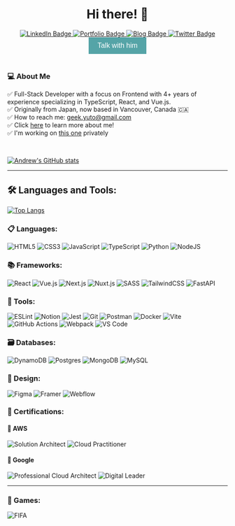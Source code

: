 <div id="header" align="center">
    <h1>Hi there! 👋 </h1>
</div>
<div id="badges" align="center">
    <a href="https://www.linkedin.com/in/yuto-ichihara-426800217/">
        <img src="https://img.shields.io/badge/LinkedIn-blue?style=for-the-badge&logo=linkedin&logoColor=white" alt="LinkedIn Badge"/>
    </a>
    <a href="https://andrew-ichihara.vercel.app/">
        <img src="https://img.shields.io/badge/Portfolio-55A4A7?style=for-the-badge" alt="Portfolio Badge"/>
    </a>
    <a href="https://andreww-blog.vercel.app/">
        <img src="https://img.shields.io/badge/Blog-4B3263?style=for-the-badge" alt="Blog Badge"/>
    </a>
    <a href="https://twitter.com/Robin_Ich_y">
        <img src="https://img.shields.io/badge/Twitter-2962FF?style=for-the-badge&logo=twitter&logoColor=white" alt="Twitter Badge"/>
    </a>
</div>


<div align="center">
    <a href="https://andrew-ichihara.vercel.app/" style="text-decoration: none;">
        <button style="background-color: #55A4A7; color: white; border: none; padding: 10px 20px; font-size: 16px; cursor: pointer;">Talk with him</button>
    </a>
</div><br>

### 💻 About Me

✅ Full-Stack Developer with a focus on Frontend with 4+ years of experience specializing in TypeScript, React, and Vue.js.
<br>
✅ Originally from Japan, now based in Vancouver, Canada 🇨🇦
<br>
✅ How to reach me: [geek.yuto@gmail.com](mailto:geek.yuto@gmail.com)
<br>
✅ Click [here](https://andrew-ichihara.vercel.app/) to learn more about me!
<br>
✅ I'm working on [this one](https://coffices-co.vercel.app/en) privately

<br>

[![Andrew's GitHub stats](https://github-readme-stats.vercel.app/api?username=yutounun&show_icons=true&count_private=true&theme=tokyonight)](https://github.com/anuraghazra/github-readme-stats)

---

## :hammer_and_wrench: Languages and Tools:

[![Top Langs](https://github-readme-stats.vercel.app/api/top-langs/?username=yutounun&layout=compact&theme=tokyonight)](https://github.com/anuraghazra/github-readme-stats)

### :clipboard: Languages:

![HTML5](https://img.shields.io/badge/html5-%23E34F26.svg?style=for-the-badge&logo=html5&logoColor=white)
![CSS3](https://img.shields.io/badge/css3-%231572B6.svg?style=for-the-badge&logo=css3&logoColor=white)
![JavaScript](https://img.shields.io/badge/javascript-%23323330.svg?style=for-the-badge&logo=javascript&logoColor=%23F7DF1E)
![TypeScript](https://img.shields.io/badge/typescript-%23007ACC.svg?style=for-the-badge&logo=typescript&logoColor=white)
![Python](https://img.shields.io/badge/Python-%23323330.svg?style=for-the-badge&logo=python&logoColor=yellow)
![NodeJS](https://img.shields.io/badge/node.js-6DA55F?style=for-the-badge&logo=node.js&logoColor=white)

### :books: Frameworks:

![React](https://img.shields.io/badge/react-%2320232a.svg?style=for-the-badge&logo=react&logoColor=%2361DAFB)
![Vue.js](https://img.shields.io/badge/vuejs-6DA55F.svg?style=for-the-badge&logo=vuedotjs&logoColor=%234FC08D)
![Next.js](https://img.shields.io/badge/next.js-%23000000.svg?style=for-the-badge&logo=nextdotjs&logoColor=white)
![Nuxt.js](https://img.shields.io/badge/nuxt.js-00C58E.svg?style=for-the-badge&logo=nuxtdotjs&logoColor=white)
![SASS](https://img.shields.io/badge/SASS-hotpink.svg?style=for-the-badge&logo=SASS&logoColor=white)
![TailwindCSS](https://img.shields.io/badge/tailwindcss-%2338B2AC.svg?style=for-the-badge&logo=tailwind-css&logoColor=white)
![FastAPI](https://img.shields.io/badge/FastAPI-%6DA55F.svg?style=for-the-badge&logo=fastapi&logoColor=white)

### :hammer: Tools:

![ESLint](https://img.shields.io/badge/ESLint-4B3263?style=for-the-badge&logo=eslint&logoColor=white)
![Notion](https://img.shields.io/badge/Notion-%23000000.svg?style=for-the-badge&logo=notion&logoColor=white)
![Jest](https://img.shields.io/badge/Jest-FF6C37.svg?style=for-the-badge&logo=jest&logoColor=white)
![Git](https://img.shields.io/badge/git-%23F05033.svg?style=for-the-badge&logo=git&logoColor=white)
![Postman](https://img.shields.io/badge/Postman-FF6C37?style=for-the-badge&logo=postman&logoColor=white)
![Docker](https://img.shields.io/badge/docker-%232496ED.svg?style=for-the-badge&logo=docker&logoColor=white)
![Vite](https://img.shields.io/badge/vite-4B3263.svg?style=for-the-badge&logo=vite&logoColor=%234FC08D)
![GitHub Actions](https://img.shields.io/badge/github_actions-%232671E5.svg?style=for-the-badge&logo=githubactions&logoColor=white)
![Webpack](https://img.shields.io/badge/webpack-%238DD6F9.svg?style=for-the-badge&logo=webpack&logoColor=black)
![VS Code](https://img.shields.io/badge/VS_Code-007ACC?style=for-the-badge&logo=visual-studio-code&logoColor=white)

### 🗃️ Databases: 

![DynamoDB](https://img.shields.io/badge/dynamodb-blue.svg?style=for-the-badge&l&logoColor=white)
![Postgres](https://img.shields.io/badge/postgres-%23316192.svg?style=for-the-badge&logo=postgresql&logoColor=white)
![MongoDB](https://img.shields.io/badge/mongodb-%2347A248.svg?style=for-the-badge&logo=mongodb&logoColor=white)
![MySQL](https://img.shields.io/badge/mysql-%2300f.svg?style=for-the-badge&logo=mysql&logoColor=white)

### :art: Design:

![Figma](https://img.shields.io/badge/figma-%23F24E1E.svg?style=for-the-badge&logo=figma&logoColor=white)
![Framer](https://img.shields.io/badge/Framer-0055FF.svg?style=for-the-badge&logo=framer&logoColor=white)
![Webflow](https://img.shields.io/badge/webflow-%2300f.svg?style=for-the-badge&logo=webflow&logoColor=white)

### 💐 Certifications:

#### 🌿 AWS

![Solution Architect](https://img.shields.io/badge/Solution_Architect-%23F05033.svg?style=for-the-badge&logoColor=white)
![Cloud Practitioner](https://img.shields.io/badge/Cloud_Practitioner-3982CE?style=for-the-badge&logoColor=white)

#### 🍇 Google

![Professional Cloud Architect](https://img.shields.io/badge/Professional_Cloud_Architect-%23323330.svg?style=for-the-badge&&logoColor=%23F7DF1E)
![Digital Leader](https://img.shields.io/badge/Digital_Leader-%23007ACC.svg?style=for-the-badge&logoColor=white)

---

### 🏀 Games:
![FIFA](https://img.shields.io/badge/FIFA-B23442F?style=flat-square&logo=fifa&logoColor=white)
